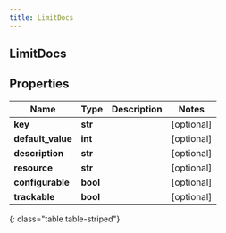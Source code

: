 ```yaml
---
title: LimitDocs
---
```

## LimitDocs

## Properties

|Name | Type | Description | Notes|
|------------ | ------------- | ------------- | -------------|
| **key** | **str** |  | [optional] |
| **default_value** | **int** |  | [optional] |
| **description** | **str** |  | [optional] |
| **resource** | **str** |  | [optional] |
| **configurable** | **bool** |  | [optional] |
| **trackable** | **bool** |  | [optional] |
{: class="table table-striped"}


